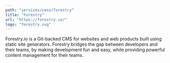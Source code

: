 ```yaml
---
path: "services/cmss/forestry"
title: "Forestry"
url: "https://forestry.io/"
logo: "forestry.svg"
---
```


Forestry.io is a Git-backed CMS for websites and web products built using static site generators. Forestry bridges the gap between developers and their teams, by making development fun and easy, while providing powerful content management for their teams.
